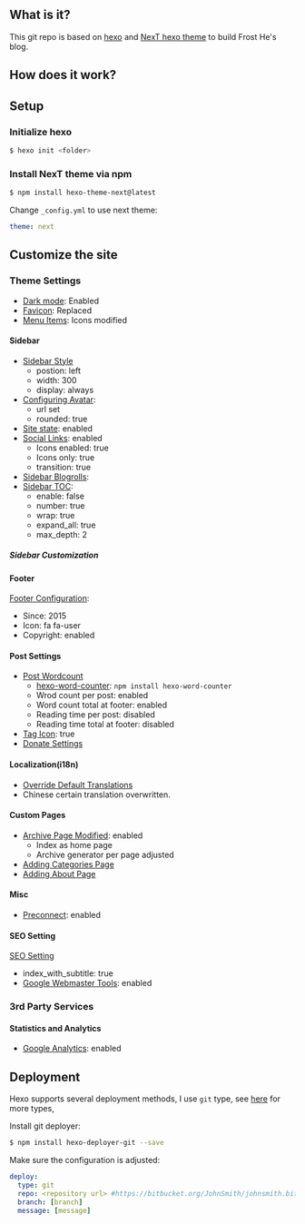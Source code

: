 ## What is it?

This git repo is based on [hexo]() and [NexT hexo theme]() to build Frost He's blog.

## How does it work?

## Setup

### Initialize hexo

```bash
$ hexo init <folder>
```

### Install NexT theme via npm

```bash
$ npm install hexo-theme-next@latest
```

Change `_config.yml` to use next theme:

```yaml
theme: next
```

## Customize the site

### Theme Settings

- [Dark mode](https://theme-next.js.org/docs/theme-settings/#Dark-Mode): Enabled
- [Favicon](https://theme-next.js.org/docs/theme-settings/#Configuring-Favicon): Replaced
- [Menu Items](https://theme-next.js.org/docs/theme-settings/#Configuring-Menu-Items): Icons modified

#### Sidebar

- [Sidebar Style](https://theme-next.js.org/docs/theme-settings/sidebar.html#Sidebar-Style)
  - postion: left
  - width: 300
  - display: always
- [Configuring Avatar](https://theme-next.js.org/docs/theme-settings/sidebar.html#Configuring-Avatar):
  - url set
  - rounded: true
- [Site state](https://theme-next.js.org/docs/theme-settings/sidebar.html#Sidebar-Site-State): enabled
- [Social Links](https://theme-next.js.org/docs/theme-settings/sidebar.html#Sidebar-Social-Links): enabled
  - Icons enabled: true
  - Icons only: true
  - transition: true
- [Sidebar Blogrolls](https://theme-next.js.org/docs/theme-settings/sidebar.html#Sidebar-Blogrolls): 
- [Sidebar TOC](https://theme-next.js.org/docs/theme-settings/sidebar.html#Sidebar-TOC): 
  - enable: false
  - number: true
  - wrap: true
  - expand_all: true
  - max_depth: 2

##### Sidebar Customization

#### Footer

[Footer Configuration](https://theme-next.js.org/docs/theme-settings/footer.html#Site-Footer-Setting):

- Since: 2015
- Icon: fa fa-user
- Copyright: enabled

#### Post Settings

- [Post Wordcount](https://theme-next.js.org/docs/theme-settings/posts.html#Post-Wordcount)
  - [hexo-word-counter](https://github.com/next-theme/hexo-word-counter): `npm install hexo-word-counter`
  - Wrod count per post: enabled
  - Word count total at footer: enabled
  - Reading time per post: disabled
  - Reading time total at footer: disabled
- [Tag Icon](https://theme-next.js.org/docs/theme-settings/posts.html#Tag-Icon): true
- [Donate Settings](https://theme-next.js.org/docs/theme-settings/posts.html#Donate-Settings)


#### Localization(i18n)

- [Override Default Translations](https://theme-next.js.org/docs/theme-settings/internationalization.html#Override-Default-Translations)
- Chinese certain translation overwritten.

#### Custom Pages

- [Archive Page Modified](https://theme-next.js.org/docs/theme-settings/custom-pages.html#Use-Archive-Page-as-Home-Page): enabled
  - Index as home page
  - Archive generator per page adjusted
- [Adding Categories Page](https://theme-next.js.org/docs/theme-settings/custom-pages.html#Adding-%C2%ABTags%C2%BB-Page)
- [Adding About Page](https://theme-next.js.org/docs/theme-settings/custom-pages.html#Adding-%C2%ABTags%C2%BB-Page)

#### Misc

- [Preconnect](https://theme-next.js.org/docs/theme-settings/miscellaneous.html#Preconnect): enabled

#### SEO Setting

[SEO Setting](https://theme-next.js.org/docs/theme-settings/seo.html#SEO-Setting)

- index_with_subtitle: true
- [Google Webmaster Tools](https://theme-next.js.org/docs/theme-settings/seo.html#Webmaster-Tools): enabled


### 3rd Party Services

#### Statistics and Analytics

- [Google Analytics](https://theme-next.js.org/docs/third-party-services/statistics-and-analytics.html#Analytics-Tools): enabled

## Deployment

Hexo supports several deployment methods, I use `git` type, see [here](https://hexo.io/docs/one-command-deployment.html) for more types,

Install git deployer:

```bash
$ npm install hexo-deployer-git --save
```

Make sure the configuration is adjusted:

```yaml
deploy:
  type: git
  repo: <repository url> #https://bitbucket.org/JohnSmith/johnsmith.bitbucket.io
  branch: [branch]
  message: [message]
```
